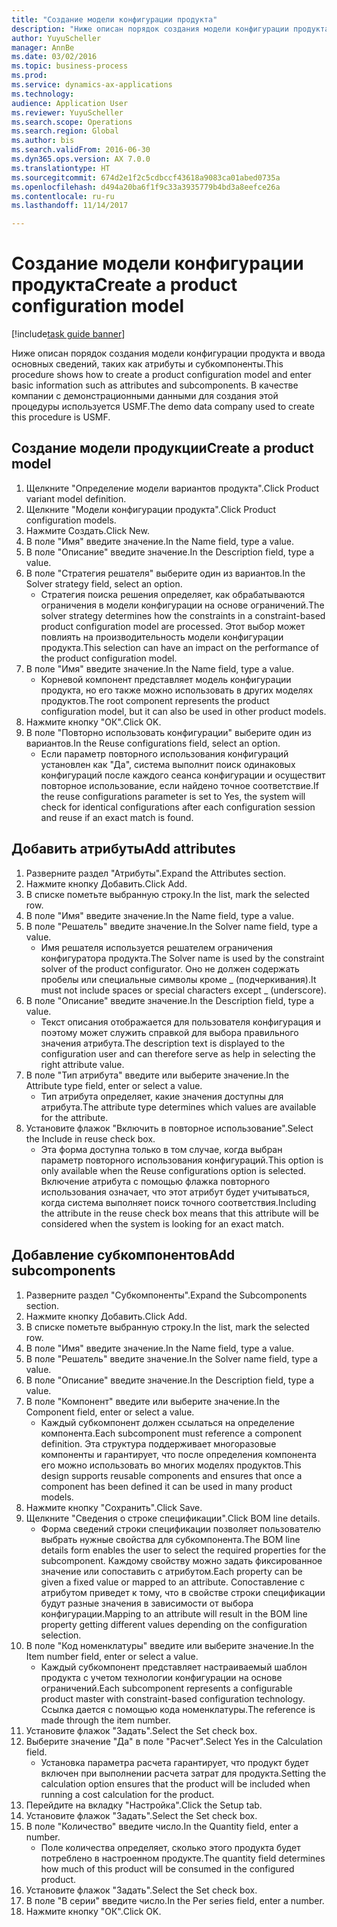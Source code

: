 ```yaml
--- 
title: "Создание модели конфигурации продукта"
description: "Ниже описан порядок создания модели конфигурации продукта и ввода основных сведений, таких как атрибуты и субкомпоненты."
author: YuyuScheller
manager: AnnBe
ms.date: 03/02/2016
ms.topic: business-process
ms.prod: 
ms.service: dynamics-ax-applications
ms.technology: 
audience: Application User
ms.reviewer: YuyuScheller
ms.search.scope: Operations
ms.search.region: Global
ms.author: bis
ms.search.validFrom: 2016-06-30
ms.dyn365.ops.version: AX 7.0.0
ms.translationtype: HT
ms.sourcegitcommit: 674d2e1f2c5cdbccf43618a9083ca01abed0735a
ms.openlocfilehash: d494a20ba6f1f9c33a3935779b4bd3a8eefce26a
ms.contentlocale: ru-ru
ms.lasthandoff: 11/14/2017

---
```

# <a name="create-a-product-configuration-model"></a><span data-ttu-id="79017-103">Создание модели конфигурации продукта</span><span class="sxs-lookup"><span data-stu-id="79017-103">Create a product configuration model</span></span>

[!include[task guide banner](../../includes/task-guide-banner.md)]

<span data-ttu-id="79017-104">Ниже описан порядок создания модели конфигурации продукта и ввода основных сведений, таких как атрибуты и субкомпоненты.</span><span class="sxs-lookup"><span data-stu-id="79017-104">This procedure shows how to create a product configuration model and enter basic information such as attributes and subcomponents.</span></span> <span data-ttu-id="79017-105">В качестве компании с демонстрационными данными для создания этой процедуры используется USMF.</span><span class="sxs-lookup"><span data-stu-id="79017-105">The demo data company used to create this procedure is USMF.</span></span>


## <a name="create-a-product-model"></a><span data-ttu-id="79017-106">Создание модели продукции</span><span class="sxs-lookup"><span data-stu-id="79017-106">Create a product model</span></span>
1. <span data-ttu-id="79017-107">Щелкните "Определение модели вариантов продукта".</span><span class="sxs-lookup"><span data-stu-id="79017-107">Click Product variant model definition.</span></span>
2. <span data-ttu-id="79017-108">Щелкните "Модели конфигурации продукта".</span><span class="sxs-lookup"><span data-stu-id="79017-108">Click Product configuration models.</span></span>
3. <span data-ttu-id="79017-109">Нажмите Создать.</span><span class="sxs-lookup"><span data-stu-id="79017-109">Click New.</span></span>
4. <span data-ttu-id="79017-110">В поле "Имя" введите значение.</span><span class="sxs-lookup"><span data-stu-id="79017-110">In the Name field, type a value.</span></span>
5. <span data-ttu-id="79017-111">В поле "Описание" введите значение.</span><span class="sxs-lookup"><span data-stu-id="79017-111">In the Description field, type a value.</span></span>
6. <span data-ttu-id="79017-112">В поле "Стратегия решателя" выберите один из вариантов.</span><span class="sxs-lookup"><span data-stu-id="79017-112">In the Solver strategy field, select an option.</span></span>
    * <span data-ttu-id="79017-113">Стратегия поиска решения определяет, как обрабатываются ограничения в модели конфигурации на основе ограничений.</span><span class="sxs-lookup"><span data-stu-id="79017-113">The solver strategy determines how the constraints in a constraint-based product configuration model are processed.</span></span> <span data-ttu-id="79017-114">Этот выбор может повлиять на производительность модели конфигурации продукта.</span><span class="sxs-lookup"><span data-stu-id="79017-114">This selection can have an impact on the performance of the product configuration model.</span></span>  
7. <span data-ttu-id="79017-115">В поле "Имя" введите значение.</span><span class="sxs-lookup"><span data-stu-id="79017-115">In the Name field, type a value.</span></span>
    * <span data-ttu-id="79017-116">Корневой компонент представляет модель конфигурации продукта, но его также можно использовать в других моделях продуктов.</span><span class="sxs-lookup"><span data-stu-id="79017-116">The root component represents the product configuration model, but it can also be used in other product models.</span></span>  
8. <span data-ttu-id="79017-117">Нажмите кнопку "OК".</span><span class="sxs-lookup"><span data-stu-id="79017-117">Click OK.</span></span>
9. <span data-ttu-id="79017-118">В поле "Повторно использовать конфигурации" выберите один из вариантов.</span><span class="sxs-lookup"><span data-stu-id="79017-118">In the Reuse configurations field, select an option.</span></span>
    * <span data-ttu-id="79017-119">Если параметр повторного использования конфигураций установлен как "Да", система выполнит поиск одинаковых конфигураций после каждого сеанса конфигурации и осуществит повторное использование, если найдено точное соответствие.</span><span class="sxs-lookup"><span data-stu-id="79017-119">If the reuse configurations parameter is set to Yes, the system will check for identical configurations after each configuration session and reuse if an exact match is found.</span></span>  

## <a name="add-attributes"></a><span data-ttu-id="79017-120">Добавить атрибуты</span><span class="sxs-lookup"><span data-stu-id="79017-120">Add attributes</span></span>
1. <span data-ttu-id="79017-121">Разверните раздел "Атрибуты".</span><span class="sxs-lookup"><span data-stu-id="79017-121">Expand the Attributes section.</span></span>
2. <span data-ttu-id="79017-122">Нажмите кнопку Добавить.</span><span class="sxs-lookup"><span data-stu-id="79017-122">Click Add.</span></span>
3. <span data-ttu-id="79017-123">В списке пометьте выбранную строку.</span><span class="sxs-lookup"><span data-stu-id="79017-123">In the list, mark the selected row.</span></span>
4. <span data-ttu-id="79017-124">В поле "Имя" введите значение.</span><span class="sxs-lookup"><span data-stu-id="79017-124">In the Name field, type a value.</span></span>
5. <span data-ttu-id="79017-125">В поле "Решатель" введите значение.</span><span class="sxs-lookup"><span data-stu-id="79017-125">In the Solver name field, type a value.</span></span>
    * <span data-ttu-id="79017-126">Имя решателя используется решателем ограничения конфигуратора продукта.</span><span class="sxs-lookup"><span data-stu-id="79017-126">The Solver name is used by the constraint solver of the product configurator.</span></span> <span data-ttu-id="79017-127">Оно не должен содержать пробелы или специальные символы кроме _ (подчеркивания).</span><span class="sxs-lookup"><span data-stu-id="79017-127">It must not include spaces or special characters except _ (underscore).</span></span>  
6. <span data-ttu-id="79017-128">В поле "Описание" введите значение.</span><span class="sxs-lookup"><span data-stu-id="79017-128">In the Description field, type a value.</span></span>
    * <span data-ttu-id="79017-129">Текст описания отображается для пользователя конфигурация и поэтому может служить справкой для выбора правильного значения атрибута.</span><span class="sxs-lookup"><span data-stu-id="79017-129">The description text is displayed to the configuration user and can therefore serve as help in selecting the right attribute value.</span></span>  
7. <span data-ttu-id="79017-130">В поле "Тип атрибута" введите или выберите значение.</span><span class="sxs-lookup"><span data-stu-id="79017-130">In the Attribute type field, enter or select a value.</span></span>
    * <span data-ttu-id="79017-131">Тип атрибута определяет, какие значения доступны для атрибута.</span><span class="sxs-lookup"><span data-stu-id="79017-131">The attribute type determines which values are available for the attribute.</span></span>  
8. <span data-ttu-id="79017-132">Установите флажок "Включить в повторное использование".</span><span class="sxs-lookup"><span data-stu-id="79017-132">Select the Include in reuse check box.</span></span>
    * <span data-ttu-id="79017-133">Эта форма доступна только в том случае, когда выбран параметр повторного использования конфигураций.</span><span class="sxs-lookup"><span data-stu-id="79017-133">This option is only available when the Reuse configurations option is selected.</span></span> <span data-ttu-id="79017-134">Включение атрибута с помощью флажка повторного использования означает, что этот атрибут будет учитываться, когда система выполняет поиск точного соответствия.</span><span class="sxs-lookup"><span data-stu-id="79017-134">Including the attribute in the reuse check box means that this attribute will be considered when the system is looking for an exact match.</span></span>  

## <a name="add-subcomponents"></a><span data-ttu-id="79017-135">Добавление субкомпонентов</span><span class="sxs-lookup"><span data-stu-id="79017-135">Add subcomponents</span></span>
1. <span data-ttu-id="79017-136">Разверните раздел "Субкомпоненты".</span><span class="sxs-lookup"><span data-stu-id="79017-136">Expand the Subcomponents section.</span></span>
2. <span data-ttu-id="79017-137">Нажмите кнопку Добавить.</span><span class="sxs-lookup"><span data-stu-id="79017-137">Click Add.</span></span>
3. <span data-ttu-id="79017-138">В списке пометьте выбранную строку.</span><span class="sxs-lookup"><span data-stu-id="79017-138">In the list, mark the selected row.</span></span>
4. <span data-ttu-id="79017-139">В поле "Имя" введите значение.</span><span class="sxs-lookup"><span data-stu-id="79017-139">In the Name field, type a value.</span></span>
5. <span data-ttu-id="79017-140">В поле "Решатель" введите значение.</span><span class="sxs-lookup"><span data-stu-id="79017-140">In the Solver name field, type a value.</span></span>
6. <span data-ttu-id="79017-141">В поле "Описание" введите значение.</span><span class="sxs-lookup"><span data-stu-id="79017-141">In the Description field, type a value.</span></span>
7. <span data-ttu-id="79017-142">В поле "Компонент" введите или выберите значение.</span><span class="sxs-lookup"><span data-stu-id="79017-142">In the Component field, enter or select a value.</span></span>
    * <span data-ttu-id="79017-143">Каждый субкомпонент должен ссылаться на определение компонента.</span><span class="sxs-lookup"><span data-stu-id="79017-143">Each subcomponent must reference a component definition.</span></span> <span data-ttu-id="79017-144">Эта структура поддерживает многоразовые компоненты и гарантирует, что после определения компонента его можно использовать во многих моделях продуктов.</span><span class="sxs-lookup"><span data-stu-id="79017-144">This design supports reusable components and ensures that once a component has been defined it can be used in many product models.</span></span>  
8. <span data-ttu-id="79017-145">Нажмите кнопку "Сохранить".</span><span class="sxs-lookup"><span data-stu-id="79017-145">Click Save.</span></span>
9. <span data-ttu-id="79017-146">Щелкните "Сведения о строке спецификации".</span><span class="sxs-lookup"><span data-stu-id="79017-146">Click BOM line details.</span></span>
    * <span data-ttu-id="79017-147">Форма сведений строки спецификации позволяет пользователю выбрать нужные свойства для субкомпонента.</span><span class="sxs-lookup"><span data-stu-id="79017-147">The BOM line details form enables the user to select the required properties for the subcomponent.</span></span> <span data-ttu-id="79017-148">Каждому свойству можно задать фиксированное значение или сопоставить с атрибутом.</span><span class="sxs-lookup"><span data-stu-id="79017-148">Each property can be given a fixed value or mapped to an attribute.</span></span> <span data-ttu-id="79017-149">Сопоставление с атрибутом приведет к тому, что в свойстве строки спецификации будут разные значения в зависимости от выбора конфигурации.</span><span class="sxs-lookup"><span data-stu-id="79017-149">Mapping to an attribute will result in the BOM line property getting different values depending on the configuration selection.</span></span>  
10. <span data-ttu-id="79017-150">В поле "Код номенклатуры" введите или выберите значение.</span><span class="sxs-lookup"><span data-stu-id="79017-150">In the Item number field, enter or select a value.</span></span>
    * <span data-ttu-id="79017-151">Каждый субкомпонент представляет настраиваемый шаблон продукта с учетом технологии конфигурации на основе ограничений.</span><span class="sxs-lookup"><span data-stu-id="79017-151">Each subcomponent represents a configurable product master with constraint-based configuration technology.</span></span> <span data-ttu-id="79017-152">Ссылка дается с помощью кода номенклатуры.</span><span class="sxs-lookup"><span data-stu-id="79017-152">The reference is made through the item number.</span></span>  
11. <span data-ttu-id="79017-153">Установите флажок "Задать".</span><span class="sxs-lookup"><span data-stu-id="79017-153">Select the Set check box.</span></span>
12. <span data-ttu-id="79017-154">Выберите значение "Да" в поле "Расчет".</span><span class="sxs-lookup"><span data-stu-id="79017-154">Select Yes in the Calculation field.</span></span>
    * <span data-ttu-id="79017-155">Установка параметра расчета гарантирует, что продукт будет включен при выполнении расчета затрат для продукта.</span><span class="sxs-lookup"><span data-stu-id="79017-155">Setting the calculation option ensures that the product will be included when running a cost calculation for the product.</span></span>  
13. <span data-ttu-id="79017-156">Перейдите на вкладку "Настройка".</span><span class="sxs-lookup"><span data-stu-id="79017-156">Click the Setup tab.</span></span>
14. <span data-ttu-id="79017-157">Установите флажок "Задать".</span><span class="sxs-lookup"><span data-stu-id="79017-157">Select the Set check box.</span></span>
15. <span data-ttu-id="79017-158">В поле "Количество" введите число.</span><span class="sxs-lookup"><span data-stu-id="79017-158">In the Quantity field, enter a number.</span></span>
    * <span data-ttu-id="79017-159">Поле количества определяет, сколько этого продукта будет потреблено в настроенном продукте.</span><span class="sxs-lookup"><span data-stu-id="79017-159">The quantity field determines how much of this product will be consumed in the configured product.</span></span>  
16. <span data-ttu-id="79017-160">Установите флажок "Задать".</span><span class="sxs-lookup"><span data-stu-id="79017-160">Select the Set check box.</span></span>
17. <span data-ttu-id="79017-161">В поле "В серии" введите число.</span><span class="sxs-lookup"><span data-stu-id="79017-161">In the Per series field, enter a number.</span></span>
18. <span data-ttu-id="79017-162">Нажмите кнопку "OК".</span><span class="sxs-lookup"><span data-stu-id="79017-162">Click OK.</span></span>


